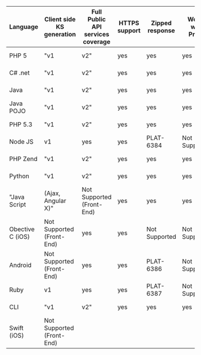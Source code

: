 | Language           | Client side KS generation | Full Public API services coverage | HTTPS support | Zipped response | Works with Proxy | Support for Serve Actions | Works with Request Configuration Objects  | Supports Multi-request | Support Response Profiles | Support set to null | Single Client Instance |Thread Safe |
|--------------------|---------------------------|-----------------------------------|---------------|-----------------|------------------|---------------------------|-------------------------------------------|------------------------|---------------------------|---------------------|------------------------------------|---------------| 
| PHP 5              | "v1                       |  v2"                              | yes           | yes             | yes              | yes                       | yes                                       | yes                    | yes                       | yes                 | yes                                | Not Supported | 
| C# .net            | "v1                       |  v2"                              | yes           | yes             | yes              | yes                       | Not Supported                             | yes                    | yes                       | yes                 | Not Supported                      | yes           | 
| Java               | "v1                       |  v2"                              | yes           | yes             | yes              | Not Supported             | yes                                       | yes                    | yes                       | yes                 | yes                                | Not Supported | 
| Java POJO          | "v1                       |  v2"                              | yes           | yes             | yes              | Not Supported             | yes                                       | yes                    | yes                       | yes                 | yes                                | Not Supported | 
| PHP 5.3            | "v1                       |  v2"                              | yes           | yes             | yes              | yes                       | yes                                       | yes                    | yes                       | yes                 | yes                                | Not Supported | 
| Node JS            | v1                        | yes                               | yes           | PLAT-6384       | Not Supported    | yes                       | yes                                       | PLAT-6392              | PLAT-6531                 | Not Supported       | Not Supported                      |               | 
| PHP Zend           | "v1                       |  v2"                              | yes           | yes             | yes              | yes                       | yes                                       | yes                    | yes                       | yes                 | yes                                | Not Supported | 
| Python             | "v1                       |  v2"                              | yes           | yes             | yes              | Not Supported             | yes                                       | yes                    | yes                       | yes                 | yes                                | Not Supported | 
| "Java Script | (Ajax, Angular X)"             | Not Supported (Front-End)         | yes           | yes             | yes              | Not Supported             | PLAT-6389                                 | yes                    | yes                       | PLAT-6535           | Not Supported                      | Not Supported |
| Obective C (iOS)   | Not Supported (Front-End) | yes                               | yes           | Not Supported   | Not Supported    | Not Supported             | Not Supported                             | yes                    | Not Supported             | Not Supported       | Not Supported                      |               | 
| Android            | Not Supported (Front-End) | yes                               | yes           | PLAT-6386       | Not Supported    | Not Supported             | PLAT-6391                                 | PLAT-6393              |                           | Not Supported       | Not Supported                      |               | 
| Ruby               | v1                        | yes                               | yes           | PLAT-6387       | Not Supported    | yes                       | yes                                       | yes                    | yes                       | yes                 | Not Supported                      |               | 
| CLI                | "v1                       |  v2"                              | yes           | yes             | yes              | Not Supported             | yes                                       | yes                    | Not Supported             | yes                 | Not Supported                      | Not Supported | 
| Swift (iOS)        | Not Supported (Front-End) |                                   |               |                 |                  |                           |                                           |                        |                           |                     |                                    |               | 

